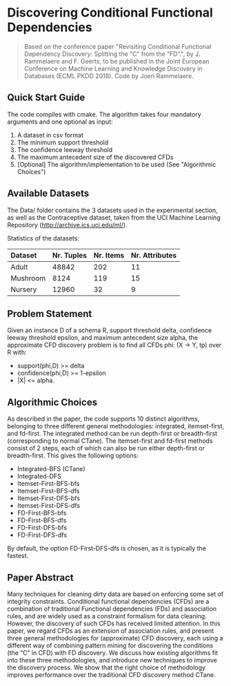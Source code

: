 # Discovering Conditional Functional Dependencies

> Based on the conference paper "Revisiting Conditional Functional Dependency Discovery: Splitting the “C” from the “FD”.", by J. Rammelaere and F. Geerts, to be published in the Joint European Conference on Machine Learning and Knowledge Discovery in Databases (ECML PKDD 2018). Code by Joeri Rammelaere.

## Quick Start Guide
The code compiles with cmake. 
The algorithm takes four mandatory arguments and one optional as input:
1. A dataset in csv format
2. The minimum support threshold
3. The confidence leeway threshold
4. The maximum antecedent size of the discovered CFDs
5. [Optional] The algorithm/implementation to be used (See "Algorithmic Choices")

## Available Datasets
The Data/ folder contains the 3 datasets used in the experimental section, as well as the Contraceptive dataset, taken from the UCI Machine Learning Repository (http://archive.ics.uci.edu/ml/). 

Statistics of the datasets:

Dataset | Nr. Tuples | Nr. Items | Nr. Attributes
:--- | :--- | :--- | :---
Adult | 48842 | 202 | 11
Mushroom | 8124 | 119 | 15
Nursery | 12960 | 32 | 9

## Problem Statement
Given an instance D of a schema R, support threshold delta, confidence leeway threshold epsilon, and maximum antecedent size alpha, the approximate CFD discovery problem is to find all CFDs phi: (X -> Y, tp) over R with:
* support(phi,D) >= delta
* confidence(phi,D) >= 1-epsilon
* |X| <= alpha.

## Algorithmic Choices
As described in the paper, the code supports 10 distinct algorithms, belonging to three different general methodologies: integrated, itemset-first, and fd-first. The integrated method can be run depth-first or breadth-first (corresponding to normal CTane). The itemset-first and fd-first methods consist of 2 steps, each of which can also be run either depth-first or breadth-first. 
This gives the following options:
* Integrated-BFS (CTane)
* Integrated-DFS
* Itemset-First-BFS-bfs
* Itemset-First-BFS-dfs
* Itemset-First-DFS-bfs
* Itemset-First-DFS-dfs
* FD-First-BFS-bfs
* FD-First-BFS-dfs
* FD-First-DFS-bfs
* FD-First-DFS-dfs

By default, the option FD-First-DFS-dfs is chosen, as it is typically the fastest.

## Paper Abstract
Many techniques for cleaning dirty data are based on enforcing
some set of integrity constraints. Conditional functional dependencies
(CFDs) are a combination of traditional Functional dependencies (FDs)
and association rules, and are widely used as a constraint formalism for
data cleaning. However, the discovery of such CFDs has received limited
attention. In this paper, we regard CFDs as an extension of association
rules, and present three general methodologies for (approximate) CFD
discovery, each using a different way of combining pattern mining for discovering
the conditions (the “C” in CFD) with FD discovery. We discuss
how existing algorithms fit into these three methodologies, and introduce
new techniques to improve the discovery process. We show that the right
choice of methodology improves performance over the traditional CFD
discovery method CTane.
